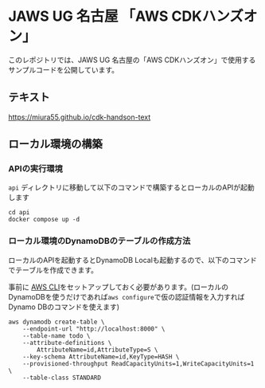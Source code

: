 # JAWS UG 名古屋 「AWS CDKハンズオン」
このレポジトリでは、JAWS UG 名古屋の「AWS CDKハンズオン」で使用するサンプルコードを公開しています。

## テキスト
https://miura55.github.io/cdk-handson-text

## ローカル環境の構築
### APIの実行環境
`api` ディレクトリに移動して以下のコマンドで構築するとローカルのAPIが起動します

```
cd api
docker compose up -d
```

### ローカル環境のDynamoDBのテーブルの作成方法
ローカルのAPIを起動するとDynamoDB Localも起動するので、以下のコマンドでテーブルを作成できます。

事前に [AWS CLI](https://docs.aws.amazon.com/ja_jp/amazondynamodb/latest/developerguide/Tools.CLI.html)をセットアップしておく必要があります。(ローカルのDynamoDBを使うだけであれば`aws configure`で仮の認証情報を入力すればDynamo DBのコマンドを使えます)

```
aws dynamodb create-table \
    --endpoint-url "http://localhost:8000" \
    --table-name todo \
    --attribute-definitions \
        AttributeName=id,AttributeType=S \
    --key-schema AttributeName=id,KeyType=HASH \
    --provisioned-throughput ReadCapacityUnits=1,WriteCapacityUnits=1 \
    --table-class STANDARD
```
